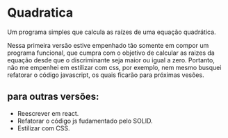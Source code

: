# Quadratica

Um programa simples que calcula as raízes de uma equação quadrática.

Nessa primeira versão estive empenhado tão somente em compor um programa funcional, que cumpra com o objetivo de calcular
as raizes da equação desde que o discriminante seja maior ou igual a zero.
Portanto, não me empenhei em estilizar com css, por exemplo, nem mesmo busquei refatorar o código javascript, os quais ficarão para próximas vesões.

## para outras versões:

* Reescrever em react.
* Refatorar o código js fudamentado pelo SOLID.
* Estilizar com CSS.
